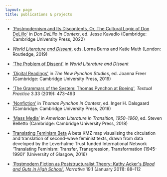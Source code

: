 ```yaml
---
layout: page
title: publications & projects
---
```


- ['Postmodernism and Its Discontents, Or, The Cultural Logic of Don DeLillo'](https://doi.org/10.1017/9781009025676.024) in _Don DeLillo in Context_, ed. Jesse Kavadlo (Cambridge: Cambridge University Press, 2022)

- [_World Literature and Dissent_](https://www.routledge.com/World-Literature-and-Dissent/Burns-Muth/p/book/9781138561861), eds. Lorna Burns and Katie Muth (London: Routledge, 2019)

- ['The Problem of Dissent'](https://www.taylorfrancis.com/chapters/oa-edit/10.4324/9780203710302-3/problem-dissent-katie-muth) in _World Literature and Dissent_

- ['Digital Readings'](https://doi.org/10.1017/9781108608916.011) in _The New Pynchon Studies_, ed. Joanna Freer (Cambridge: Cambridge University Press, 2019)

- ['The Grammars of the System: Thomas Pynchon at Boeing'](https://doi.org/10.1080/0950236X.2019.1580514), _Textual Practice_ 3.33 (2019): 473–493

- [‘Nonfiction’](https://doi.org/10.1017/9781108683784.004) in _Thomas Pynchon in Context_, ed. Inger H. Dalsgaard (Cambridge: Cambridge University Press, 2019)

- [‘Mass Media’](https://doi.org/10.1017/9781108289542.003) in _American Literature in Transition, 1950–1960_, ed. Steven Belletto (Cambridge: Cambridge University Press, 2018)

- [Translating Feminism Beta](https://www.google.com/maps/d/u/0/edit?mid=1VApo0sXmnDnX0xY8WkzZYU65ySk50e5-&usp=sharing) A beta KMZ map visualising the circulation and translation of second-wave feminist texts, drawn from data developed by the Leverhulme Trust funded International Network ‘Translating Feminism: Transfer, Transgression, Transformation (1945-1990)’ (University of Glasgow, 2016) 

- [‘Postmodern Fiction as Poststructuralist Theory: Kathy Acker's _Blood and Guts in High School_’](https://www.jstor.org/stable/41289288), _Narrative_ 19.1 (January 2011): 88–112